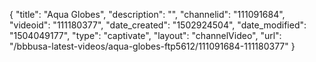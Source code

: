 {
    "title": "Aqua Globes",
    "description": "",
    "channelid": "111091684",
    "videoid": "111180377",
    "date_created": "1502924504",
    "date_modified": "1504049177",
    "type": "captivate",
    "layout": "channelVideo",
    "url": "\/bbbusa-latest-videos\/aqua-globes-ftp5612\/111091684-111180377"
}